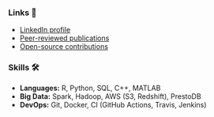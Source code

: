 ### Links 🔗

* [LinkedIn profile](https://www.linkedin.com/in/davidchristopherhall/)
* [Peer-reviewed publications](https://scholar.google.com/citations?user=Z3MBXFcAAAAJ&hl)
* [Open-source contributions](https://github.com/pulls?q=is:pr+author:davidchall+-user:davidchall+is:public)


### Skills 🛠

* **Languages:** R, Python, SQL, C++, MATLAB
* **Big Data:** Spark, Hadoop, AWS (S3, Redshift), PrestoDB
* **DevOps:** Git, Docker, CI (GitHub Actions, Travis, Jenkins)
